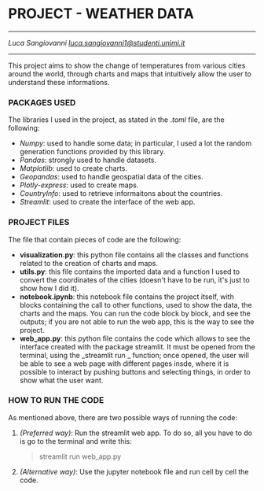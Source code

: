 # PROJECT - WEATHER DATA
___
*Luca Sangiovanni <luca.sangiovanni1@studenti.unimi.it>*
___

This project aims to show the change of temperatures from various cities around the world, through charts and maps that intuitively allow the user to understand these informations.


### PACKAGES USED

The libraries I used in the project, as stated in the ._toml_ file, are the following:
- *Numpy*: used to handle some data; in particular, I used a lot the random generation functions provided by this library.
- *Pandas*: strongly used to handle datasets.
- *Matplotlib*: used to create charts.
- *Geopandas*: used to handle geospatial data of the cities.
- *Plotly-express*: used to create maps.
- *CountryInfo*: used to retrieve informaitons about the countries.
- *Streamlit*: used to create the interface of the web app.


### PROJECT FILES

The file that contain pieces of code are the following:
- **visualization.py**: this python file contains all the classes and functions related to the creation of charts and maps.
- **utils.py**:  this file contains the imported data and a function I used to convert the coordinates of the cities (doesn't have to be run, it's just to show how I did it).
- **notebook.ipynb**: this notebook file contains the project itself, with blocks containing the call to other functions, used to show the data, the charts and the maps. You can run the code block by block, and see the outputs; if you are not able to run the web app, this is the way to see the project.
- **web_app.py**: this python file contains the code which allows to see the interface created with the package streamlit. It must be opened from the terminal, using the _streamlit run _ function; once opened, the user will be able to see a web page with different pages insde, where it is possible to interact by pushing buttons and selecting things, in order to show what the user want.


### HOW TO RUN THE CODE

As mentioned above, there are two possible ways of running the code:
1. _(Preferred way)_: Run the streamlit web app. To do so, all you have to do is go to the terminal and write this:
   > streamlit run web_app.py
   
2.  _(Alternative way)_: Use the jupyter notebook file and run cell by cell the code.

